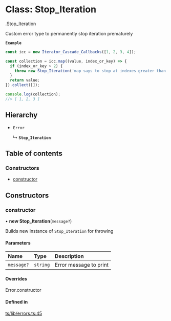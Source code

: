 # Class: Stop\_Iteration

[<internal>](../modules/internal_.md).Stop_Iteration

Custom error type to permanently stop iteration prematurely

**`Example`**

```ts
const icc = new Iterator_Cascade_Callbacks([1, 2, 3, 4]);

const collection = icc.map((value, index_or_key) => {
  if (index_or_key > 2) {
    throw new Stop_Iteration('map says to stop at indexes greater than 2');
  }
  return value;
}).collect([]);

console.log(collection);
//> [ 1, 2, 3 ]
```

## Hierarchy

- `Error`

  ↳ **`Stop_Iteration`**

## Table of contents

### Constructors

- [constructor](internal_.Stop_Iteration.md#constructor)

## Constructors

### constructor

• **new Stop_Iteration**(`message?`)

Builds new instance of `Stop_Iteration` for throwing

#### Parameters

| Name | Type | Description |
| :------ | :------ | :------ |
| `message?` | `string` | Error message to print |

#### Overrides

Error.constructor

#### Defined in

[ts/lib/errors.ts:45](https://github.com/javascript-utilities/iterator-cascade-callbacks/blob/v1.0.0/ts/lib/errors.ts#L45)
